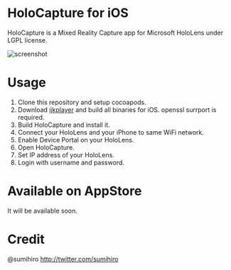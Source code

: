 HoloCapture for iOS
=========

HoloCapture is a Mixed Reality Capture app for Microsoft HoloLens under LGPL license.  

![screenshot](https://github.com/sumihiro/HoloCapture/blob/master/img/screenshot.png)

Usage
=========

1. Clone this repository and setup cocoapods.
1. Download [ijkplayer](https://github.com/Bilibili/ijkplayer) and build all binaries for iOS.
  openssl surrport is required.
1. Build HoloCapture and install it.
1. Connect your HoloLens and your iPhone to same WiFi network.
1. Enable Device Portal on your HoloLens.
1. Open HoloCapture.
1. Set IP address of your HoloLens.
1. Login with username and password.

Available on AppStore
=========

It will be available soon.

Credit
=========

@sumihiro http://twitter.com/sumihiro
